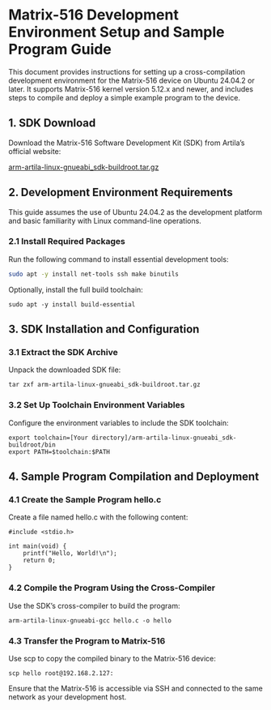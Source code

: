 # Matrix-516 Development Environment Setup and Sample Program Guide

This document provides instructions for setting up a cross-compilation development environment for the Matrix-516 device on Ubuntu 24.04.2 or later. It supports Matrix-516 kernel version 5.12.x and newer, and includes steps to compile and deploy a simple example program to the device.

## 1. SDK Download

Download the Matrix-516 Software Development Kit (SDK) from Artila’s official website:

[arm-artila-linux-gnueabi_sdk-buildroot.tar.gz](https://www.artila.com/download/9G20/Linux/toolchain/arm-artila-linux-gnueabi_sdk-buildroot.tar.gz)

## 2. Development Environment Requirements

This guide assumes the use of Ubuntu 24.04.2 as the development platform and basic familiarity with Linux command-line operations.

### 2.1 Install Required Packages

Run the following command to install essential development tools:

```bash
sudo apt -y install net-tools ssh make binutils
```

Optionally, install the full build toolchain:

```
sudo apt -y install build-essential
```

## 3. SDK Installation and Configuration

### 3.1 Extract the SDK Archive

Unpack the downloaded SDK file:
```
tar zxf arm-artila-linux-gnueabi_sdk-buildroot.tar.gz
```

### 3.2 Set Up Toolchain Environment Variables
Configure the environment variables to include the SDK toolchain:
```
export toolchain=[Your directory]/arm-artila-linux-gnueabi_sdk-buildroot/bin
export PATH=$toolchain:$PATH
```

## 4. Sample Program Compilation and Deployment

### 4.1 Create the Sample Program hello.c
Create a file named hello.c with the following content:
```
#include <stdio.h>

int main(void) {
    printf("Hello, World!\n");
    return 0;
}
```

### 4.2 Compile the Program Using the Cross-Compiler
Use the SDK’s cross-compiler to build the program:
```
arm-artila-linux-gnueabi-gcc hello.c -o hello
```

### 4.3 Transfer the Program to Matrix-516
Use scp to copy the compiled binary to the Matrix-516 device:
```
scp hello root@192.168.2.127:
```

Ensure that the Matrix-516 is accessible via SSH and connected to the same network as your development host.



